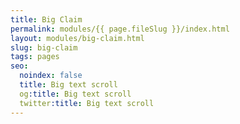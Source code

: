 ```yaml
---
title: Big Claim
permalink: modules/{{ page.fileSlug }}/index.html
layout: modules/big-claim.html
slug: big-claim
tags: pages
seo:
  noindex: false
  title: Big text scroll
  og:title: Big text scroll
  twitter:title: Big text scroll
---
```



